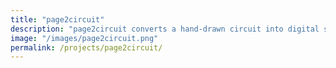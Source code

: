 ```yaml
---
title: "page2circuit"
description: "page2circuit converts a hand-drawn circuit into digital schematics. It was made using PyTorch and OpenCV. The model was trained using open dataset consisting about 14,000 hand-drawn images of 11 distinct components. The model achieved validation accuracy of 90.35% and training accuracy of 99.9 %. To make it accessible we decided to host using Streamlit, which extremely sharing friendly."
image: "/images/page2circuit.png"
permalink: /projects/page2circuit/
---
```

